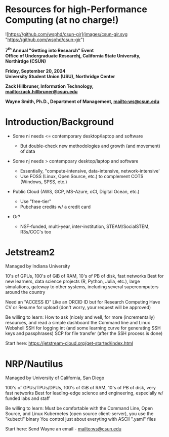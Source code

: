 # Resources for high-Performance Computing (at no charge!)

![https://github.com/wsphd/csun-gir](images/csun-gir.svg "https://github.com/wsphd/csun-gir")

**7<sup>th</sup> Annual "Getting into Research" Event**\
**Office of Undergraduate Researchj, California State University, Northirdge (CSUN)**

**Friday, September 20, 2024**\
**University Student Union (USU), Northridge Center**

**Zack Hillbruner, Information Technology, <mailto:zack.hillbruner@csun.edu>**

**Wayne Smith, Ph.D., Department of Management, <mailto:ws@csun.edu>**

# Introduction/Background

* Some ni needs <= contemporary desktop/laptop and software
  * But double-check new methodologies and growth (and movement) of data

* Some nj needs > contempoary desktop/laptop and software
  * Essentially, "compute-intensive, data-intensive, network-intensive'
  * Use FOSS (Linux, Open Source, etc.) to complement COTS (Windows, SPSS, etc.)

* Public Cloud (AWS, GCP, MS-Azure, oCI, Digital Ocean, etc.)
  * Use "free-tier"
  * Pubchase credits w/ a credit card

* Or?
  * NSF-funded, multi-year, inter-institution, STEAM/SocialSTEM, R3s/CCC's too

# Jetstream2

Managed by Indiana University

10's of GPUs, 100's of GiB of RAM, 10's of PB of disk, fast networks
Best for new learners, data science projects (R, Python, Julia, etc.), large simulations, gateway to other systems, including several supercomputers around the country

Need an "ACCESS ID"
Like an ORCID ID but for Research Computing
Have CV or Resume for upload (don't worry, your request will be approved)

Be willing to learn:
How to ask (nicely and well, for more (incrementally) resources, and read a simple dashboard
the Command line and Linux
Webshell
SSH for logging int (and some learning curve for generating SSH keys and passphrases)
SCP for file transfer (after the SSH process is done)

Start here:
https://jetstream-cloud.org/get-started/index.html

# NRP/Nautilus

Managed by University of California, San Diego

100's of GPUs/TPUs/DPUs, 100's of GiB of RAM, 10's of PB of disk, very fast networks
Best for leading-edge science and engineering, especially w/ funded labs and staff

Be willing to learn:
Must be comfortable with the Command Line, Open Source, and Linux
Kubernetes (open source client-server), you use the "kubectl" binary
You control just about everyting with ASCII ".yaml" files

Start here:
Send Wayne an email - <mailto:ws@csun.edu>

